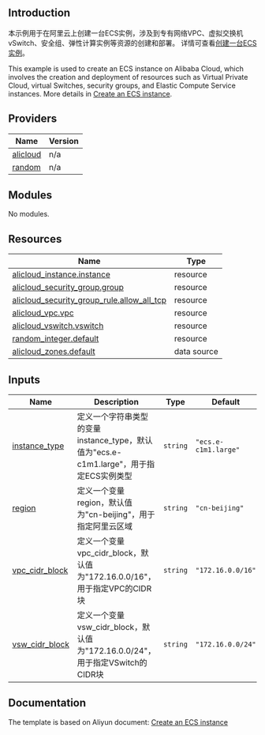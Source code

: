 ## Introduction

<!-- DOCS_DESCRIPTION_CN -->
本示例用于在阿里云上创建一台ECS实例，涉及到专有网络VPC、虚拟交换机vSwitch、安全组、弹性计算实例等资源的创建和部署。
详情可查看[创建一台ECS实例](https://help.aliyun.com/document_detail/92339.html)。
<!-- DOCS_DESCRIPTION_CN -->

<!-- DOCS_DESCRIPTION_EN -->
This example is used to create an ECS instance on Alibaba Cloud, which involves the creation and deployment of resources such as Virtual Private Cloud, virtual Switches, security groups, and Elastic Compute Service instances.
More details in [Create an ECS instance](https://help.aliyun.com/document_detail/92339.html).
<!-- DOCS_DESCRIPTION_EN -->

<!-- BEGIN_TF_DOCS -->
## Providers

| Name | Version |
|------|---------|
| <a name="provider_alicloud"></a> [alicloud](#provider\_alicloud) | n/a |
| <a name="provider_random"></a> [random](#provider\_random) | n/a |

## Modules

No modules.

## Resources

| Name | Type |
|------|------|
| [alicloud_instance.instance](https://registry.terraform.io/providers/aliyun/alicloud/latest/docs/resources/instance) | resource |
| [alicloud_security_group.group](https://registry.terraform.io/providers/aliyun/alicloud/latest/docs/resources/security_group) | resource |
| [alicloud_security_group_rule.allow_all_tcp](https://registry.terraform.io/providers/aliyun/alicloud/latest/docs/resources/security_group_rule) | resource |
| [alicloud_vpc.vpc](https://registry.terraform.io/providers/aliyun/alicloud/latest/docs/resources/vpc) | resource |
| [alicloud_vswitch.vswitch](https://registry.terraform.io/providers/aliyun/alicloud/latest/docs/resources/vswitch) | resource |
| [random_integer.default](https://registry.terraform.io/providers/hashicorp/random/latest/docs/resources/integer) | resource |
| [alicloud_zones.default](https://registry.terraform.io/providers/aliyun/alicloud/latest/docs/data-sources/zones) | data source |

## Inputs

| Name | Description | Type | Default | Required |
|------|-------------|------|---------|:--------:|
| <a name="input_instance_type"></a> [instance\_type](#input\_instance\_type) | 定义一个字符串类型的变量instance\_type，默认值为"ecs.e-c1m1.large"，用于指定ECS实例类型 | `string` | `"ecs.e-c1m1.large"` | no |
| <a name="input_region"></a> [region](#input\_region) | 定义一个变量region，默认值为"cn-beijing"，用于指定阿里云区域 | `string` | `"cn-beijing"` | no |
| <a name="input_vpc_cidr_block"></a> [vpc\_cidr\_block](#input\_vpc\_cidr\_block) | 定义一个变量vpc\_cidr\_block，默认值为"172.16.0.0/16"，用于指定VPC的CIDR块 | `string` | `"172.16.0.0/16"` | no |
| <a name="input_vsw_cidr_block"></a> [vsw\_cidr\_block](#input\_vsw\_cidr\_block) | 定义一个变量vsw\_cidr\_block，默认值为"172.16.0.0/24"，用于指定VSwitch的CIDR块 | `string` | `"172.16.0.0/24"` | no |
<!-- END_TF_DOCS -->

## Documentation
<!-- docs-link --> 

The template is based on Aliyun document: [Create an ECS instance](https://help.aliyun.com/document_detail/92339.html) 

<!-- docs-link --> 